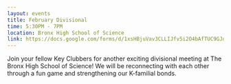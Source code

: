 ```yaml
---
layout: events
title: February Divisional
time: 5:30PM - 7PM
location: Bronx High School of Science
link: https://docs.google.com/forms/d/1xsHBjuVav3CLLIJfv5i2O4bAfTUC9GJqQM2LGDZ_WsY/viewform
---
```

Join your fellow Key Clubbers for another exciting divisional meeting at The Bronx High School of Science! We will be reconnecting with each other through a fun game and strengthening our K-familial bonds.
